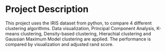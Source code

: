 # Project Description
This project uses the IRIS dataset from python, to compare 4 different clustering algorithms. Data visualization, Principal Component Analysis, K-means clustering, Density-based clustering, Hierachial clustering and Gaussian Maximum Model clustering are applied. The performance is compared by visualization and adjusted rand score.
